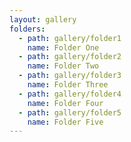 ```yaml
---
layout: gallery
folders:
  - path: gallery/folder1
    name: Folder One
  - path: gallery/folder2
    name: Folder Two
  - path: gallery/folder3
    name: Folder Three
  - path: gallery/folder4
    name: Folder Four
  - path: gallery/folder5
    name: Folder Five
---
```


